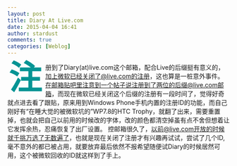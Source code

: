 ```yaml
---
layout: post
title: Diary At Live.com
date: 2015-04-04 16:41
author: stardust
comments: true
categories: [Weblog]
---
```

<span style="float: left; color: #059494; font-size: 75px; line-height: 60px; padding-top: 4px; padding-right: 8px; padding-left: 3px;"><b>注</b></span>册到了Diary(at)live.com这个邮箱，配合Live的后缀挺有意义的，加上微软已经关闭了@live.com的注册，这也算是一桩意外事件。
在邮箱贴吧里注意到一个帖子说注册到了两位的后缀@live.com邮箱，而现在微软已经关闭这个后缀的注册有一段时间了，觉得好奇就点进去看了跟贴，原来用到Windows Phone手机内置的注册ID的功能，而自己刚好有“在睡大觉的被微软坑的”WP7.8的HTC Trophy，就翻了出来，需要重置掉，也就会把自己以前用的时候改的字体，改的颜色都清空掉虽有点不舍但想着让它发挥余热，忍痛恢复了出厂设置。
控邮箱很久了，以前@live.com开放的时候就千挑万选了无数遍了，也就是现在关闭了注册才有兴趣再试试，尝试了几个ID,毫不意外的都已被占用，就要放弃最后依然不报希望随便试Diary的时候居然可用，这个被微软回收的ID就这样到了手上。
